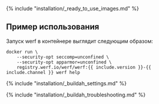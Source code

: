 {% include "installation/_ready_to_use_images.md" %}

## Пример использования

Запуск werf в контейнере выглядит следующим образом:

```shell
docker run \
    --security-opt seccomp=unconfined \
    --security-opt apparmor=unconfined \
    registry.werf.io/werf/werf:{{ include.version }}-{{ include.channel }} werf help
```

{% include "installation/_buildah_settings.md" %}

{% include "installation/_buildah_troubleshooting.md" %}